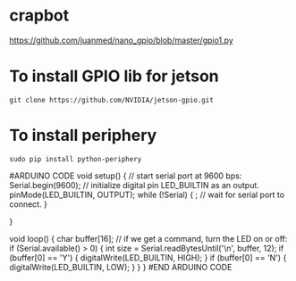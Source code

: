 # crapbot

https://github.com/juanmed/nano_gpio/blob/master/gpio1.py

# To install GPIO lib for jetson

`git clone https://github.com/NVIDIA/jetson-gpio.git`

# To install periphery

`sudo pip install python-periphery`

#ARDUINO CODE
void setup() {
  // start serial port at 9600 bps:
  Serial.begin(9600);
  // initialize digital pin LED_BUILTIN as an output.
  pinMode(LED_BUILTIN, OUTPUT);
  while (!Serial) {
    ; // wait for serial port to connect.
  }

}

void loop() {
  char buffer[16];
  // if we get a command, turn the LED on or off:
  if (Serial.available() > 0) {
    int size = Serial.readBytesUntil('\n', buffer, 12);
    if (buffer[0] == 'Y') {
      digitalWrite(LED_BUILTIN, HIGH);
    }
    if (buffer[0] == 'N') {
      digitalWrite(LED_BUILTIN, LOW);
    }
  }
}
#END ARDUINO CODE